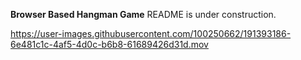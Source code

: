 <strong>Browser Based Hangman Game</strong> 
README is under construction. 



https://user-images.githubusercontent.com/100250662/191393186-6e481c1c-4af5-4d0c-b6b8-61689426d31d.mov

